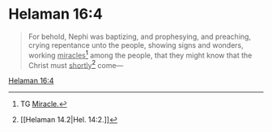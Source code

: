 # Helaman 16:4

> For behold, Nephi was baptizing, and prophesying, and preaching, crying repentance unto the people, showing signs and wonders, working <u>miracles</u>[^a] among the people, that they might know that the Christ must <u>shortly</u>[^b] come—

[Helaman 16:4](https://www.churchofjesuschrist.org/study/scriptures/bofm/hel/16?lang=eng&id=p4#p4)


[^a]: TG [Miracle.](https://www.churchofjesuschrist.org/study/scriptures/tg/miracle?lang=eng)
[^b]: [[Helaman 14.2|Hel. 14:2.]]
